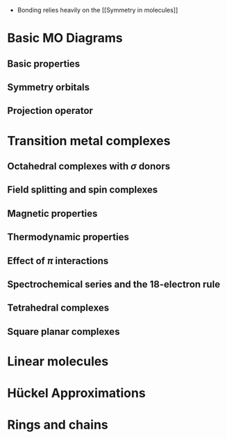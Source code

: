 - Bonding relies heavily on the [[Symmetry in molecules]]

# Basic MO Diagrams

## Basic properties

## Symmetry orbitals

## Projection operator

# Transition metal complexes

## Octahedral complexes with $\sigma$ donors

## Field splitting and spin complexes

## Magnetic properties

## Thermodynamic properties

## Effect of $\pi$ interactions

## Spectrochemical series and the 18-electron rule

## Tetrahedral complexes

## Square planar complexes

# Linear molecules

# Hückel Approximations

# Rings and chains

